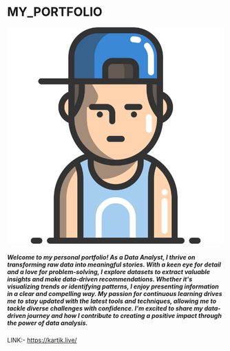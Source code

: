 # MY_PORTFOLIO

![Portifolio](https://raw.githubusercontent.com/gurupawar/website/main/src/Assets/man-svgrepo-com.svg)
 ##### Welcome to my personal portfolio! As a Data Analyst, I thrive on transforming raw data into meaningful stories. With a keen eye for detail and a love for problem-solving, I explore datasets to extract valuable insights and make data-driven recommendations. Whether it's visualizing trends or identifying patterns, I enjoy presenting information in a clear and compelling way. My passion for continuous learning drives me to stay updated with the latest tools and techniques, allowing me to tackle diverse challenges with confidence. I'm excited to share my data-driven journey and how I contribute to creating a positive impact through the power of data analysis.

LINK:-
https://kartik.live/
